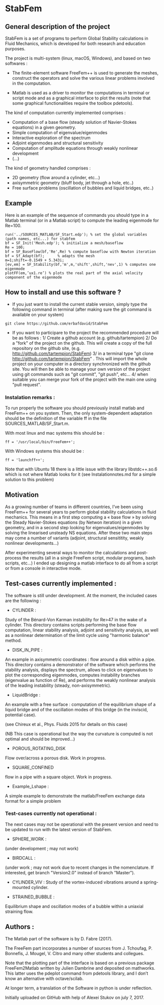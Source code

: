 # StabFem

## General description of the project

StabFem is a set of programs to perform Global Stability calculations in Fluid Mechanics, which is developed 
for both research and education purposes.

The project is multi-system (linux, macOS, Windows), and based on two softwares :

- The finite-element software FreeFem++ is used to generate the meshes, construct the operators
and solve the various linear problems involved in the computation.

- Matlab is used as a driver to monitor the computations in terminal or script mode and as a graphical interface to plot the results (note that some graphical functionalities require the toolbox pdetools).


The kind of computation currently implemented comprises :
- Computation of a base flow (steady solution of Navier-Stokes equations) in a given geometry.
- Simple computation of eigenvalue/eigenmodes
- Interactive exploration of the spectrum
- Adjoint eigenmodes and structural sensitivity
- Computation of amplitude equations through weakly nonlinear development 
- (...)

The kind of geometry handled comprises :
- 2D geometry (flow around a cylinder, etc...)
- axisymmetric geometry (bluff body, jet through a hole, etc..)
- Free surface problems (oscillation of bubbles and liquid bridges, etc..)


## Example

Here is an example of the sequence of commands you should type in a Matlab terminal (or in a Matlab script)
to compute the leading eigenmode for Re=100.

```
run('../SOURCES_MATLAB/SF_Start.edp'); % set the global variables (path names, etc...) for stabfem
bf = SF_Init('Mesh.edp'); % initialize a mesh/baseflow
Re = 100;
bf = SF_BaseFlow(bf,'Re',Re) % compute baseflow with Newton iteration
bf = Sf_Adapt(bf);      % adapts the mesh
m=1;shift=-0.1549 + 5.343i;
[ev,em] = SF_Stability(bf,'m',m,'shift',shift,'nev',1) % computes one eigenmode
plotFF(em,’ux1.re’) % plots the real part of the axial velocity component of the eigenmode
```

## How to install and use this software ?

- If you just want to install the current stable version, simply type the following command in terminal 
(after making sure the git command is available on your system)

```
git clone https://github.com/erbafdavid/StabFem
```

- If you want to participare to the project the recommended procedure will be as follows :
1/ Create a github account (e.g. github/tartempion)
2/ Do a "fork" of the project on the github. This will create a copy of the full repository on the github site, (e.g. http://github.com/tartempion/StabFem)
3/ in a terminal type "git clone http://github.com/tartempion/StabFem" .
This will import the whole project on your computer in a directory synchronized with the github site.
You will then be able to manage your own version of the project using git commands such as "git commit", "git push", etc...
4/ when suitable you can merge your fork of the project with the main one using "pull request".



### Instalation remarks :

To run properly the software you should previously install matlab and FreeFem++ on you system.
Then, the only system-dependent adaptation should be the definition of the variable ff in the file SOURCES_MATLAB/SF_Start.m.

With most linux and mac systems this should be :

```
ff = '/usr/local/bin/FreeFem++';
```

With Windows systems this should be :
```
ff = 'launchff++';
```


Note that with Ubuntu 18 there is a little issue with the library libstdc++.so.6 which is not where Matlab looks for it
(see Instalationnotes.md for a simple solution to this problem) 


## Motivation

As a growing number of teams in different countries, I’ve been using FreeFem++ for several years
to perform global stability calculations in fluid mechanics. This means in a first step computing a 
« base flow » by solving the Steady Navier-Stokes equations (by Netwon iteration) in a given geometry, 
and in a second step looking for eigenvalues/eigenmodes by solving the linearised unsteady NS equations. 
After these two main steps may come a number of variants (adjoint, structural sensititity, weakly nonlinear developments…)

After experimenting several ways to monitor the calculations and post-process the results 
(all in a single FreeFem script, modular programs, bash scripts, etc…)  I ended up designing a matlab interface 
to do all from a script or from a console in interactive mode. 




## Test-cases currently implemented :

The software is still under development. At the moment, the included cases are the following :

- CYLINDER : 

Study of the Bénard-Von Karman instability for Re>47 in the wake of a cylinder. This directory contains scripts performing the base flow computation, linear stability analysis, adjoint and sensitivity analysis, as well as a nonlinear determination of the limit cycle using "harmonic balance" method.

- DISK_IN_PIPE :

An example in axisymmetric coordinates : flow around a disk within a pipe. This directory contains a demonstrator of the software which performs the stability analysis, displays the spectrum, allows to click on eigenvalues to plot the corresponding eigenmodes, computes instability branches (eigenvalue as function of Re), and performs the weakly nonlinear analysis of the leading instability (steady, non-axisymmetric).

- LiquidBridge :

An example with a free surface : computation of the equilibrium shape of a liquid bridge and of the oscillation modes of this bridge (in the inviscid, potential case).

(see Chireux et al., Phys. Fluids 2015 for details on this case)  

(NB This case is operational but the way the curvature is computed is not optimal and should be improved...)

- POROUS_ROTATING_DISK

Flow over/across a porous disk. Work in progress.

- SQUARE_CONFINED

flow in a pipe with a square object. Work in progress.

- Example_Lshape :

A simple example to demonstrate the matlab/FreeFem exchange data format for a simple problem

### Test-cases currently not operational :

The next cases may not be operational with the present version and need to be updated to run with the latest version of StabFem.

- SPHERE_WORK :

(under development ; may not work)

- BIRDCALL :

(under work ; may not work due to recent changes in the nomenclature. If interested, get branch "Version2.0" instead of branch "Master").
 
- CYLINDER_VIV :
Study of the vortex-induced vibrations around a spring-mounted cylinder.

- STRAINED_BUBBLE :

Equilibrium shape and oscillation modes of a bubble within a uniaxial straining flow.





## Authors :

The Matlab part of the software is by D. Fabre (2017).

The FreeFem part incorporates a number of sources from J. Tchoufag, P. Bonnefis, J. Mougel, V. Citro 
and many other students and collegues.

Note that the plotting part of the interface is based on a previous package FreeFem2Matlab
written by Julien Dambrine and deposited on mathworks. This latter uses the pdeplot 
command from pdetools library, and I don’t know an alternative with octave/scilab.

At longer term, a translation of the Software in python is under reflection.

Initially uploaded on GitHub with help of Alexei Stukov on july 7, 2017. 






